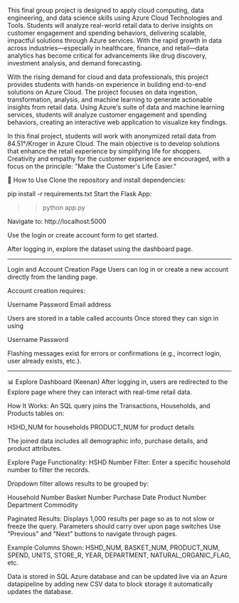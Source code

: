 This final group project is designed to apply cloud computing, data engineering, and data science skills using Azure Cloud Technologies and Tools. Students will analyze real-world retail data to derive insights on customer engagement and spending behaviors, delivering scalable, impactful solutions through Azure services. With the rapid growth in data across industries—especially in healthcare, finance, and retail—data analytics has become critical for advancements like drug discovery, investment analysis, and demand forecasting.

With the rising demand for cloud and data professionals, this project provides students with hands-on experience in building end-to-end solutions on Azure Cloud. The project focuses on data ingestion, transformation, analysis, and machine learning to generate actionable insights from retail data. Using Azure's suite of data and machine learning services, students will analyze customer engagement and spending behaviors, creating an interactive web application to visualize key findings.

In this final project, students will work with anonymized retail data from 84.51°/Kroger in Azure Cloud. The main objective is to develop solutions that enhance the retail experience by simplifying life for shoppers. Creativity and empathy for the customer experience are encouraged, with a focus on the principle: "Make the Customer's Life Easier."  

🔧 How to Use
Clone the repository and install dependencies:

pip install -r requirements.txt
Start the Flask App:
>> python app.py

Navigate to: http://localhost:5000

Use the login or create account form to get started.

After logging in, explore the dataset using the dashboard page.

---

Login and Account Creation Page
Users can log in or create a new account directly from the landing page.

Account creation requires:

Username
Password
Email address

Users are stored in a table called accounts
Once stored they can sign in using 

Username
Password

Flashing messages exist for errors or confirmations (e.g., incorrect login, user already exists, etc.).

---

📊 Explore Dashboard (Keenan)
After logging in, users are redirected to the Explore page where they can interact with real-time retail data.

How It Works:
An SQL query joins the Transactions, Households, and Products tables on:

HSHD_NUM for households
PRODUCT_NUM for product details

The joined data includes all demographic info, purchase details, and product attributes.

Explore Page Functionality:
HSHD Number Filter: Enter a specific household number to filter the records.

Dropdown filter allows results to be grouped by:

Household Number
Basket Number
Purchase Date
Product Number
Department
Commodity

Paginated Results: Displays 1,000 results per page so as to not slow or freeze the query.
Parameters should carry over upon page switches
Use "Previous" and "Next" buttons to navigate through pages.

Example Columns Shown:
HSHD_NUM, BASKET_NUM, PRODUCT_NUM, SPEND, UNITS, STORE_R, YEAR, DEPARTMENT, NATURAL_ORGANIC_FLAG, etc.

Data is stored in SQL Azure database and can be updated live via an Azure datapipeline by adding new
CSV data to block storage it automatically updates the database.
